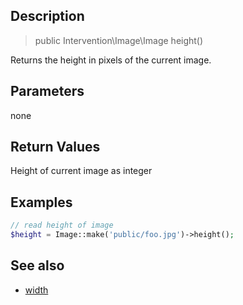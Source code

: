 ## Description

> public Intervention\Image\Image height()

Returns the height in pixels of the current image.

## Parameters

none

## Return Values
Height of current image as integer

## Examples

```php
// read height of image
$height = Image::make('public/foo.jpg')->height();
```


## See also

- [width](/api/width)
